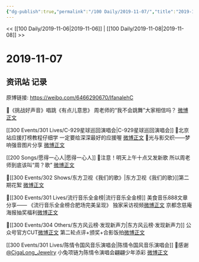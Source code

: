 ```yaml
---
{"dg-publish":true,"permalink":"/100 Daily/2019-11-07/","title":"2019-11-07","created":"2023-03-30T16:27:06.911+08:00","updated":"2023-03-30T16:28:30.076+08:00"}
---
```



<< [[100 Daily/2019-11-06\|2019-11-06]] | [[100 Daily/2019-11-08\|2019-11-08]] >>

# 2019-11-07

## 资讯站 记录

原博链接: https://weibo.com/6466290670/IfanalehC

🌿《挑战好声音》唱跳《有点儿意思》
周老师的“我不会跳舞”大家相信吗？
[微博正文](https://m.weibo.cn/6466290670/4435909283863675)

[[300 Events/301 Lives/C-929星球巡回演唱会\|C-929星球巡回演唱会]]
🌿北京站应援打榜教程仔细学
一定要给深深最好的应援喔
[微博正文](https://m.weibo.cn/6466290670/4436085260603638)
🌿光与影交织——梦响强音图片分享
[微博正文](https://m.weibo.cn/6466290670/4436081082534901)

[[200 Songs/愿得一心人\|愿得一心人]]
🌿注意！明天上午十点又发新歌
所以周老师到底该叫“周？歌”
[微博正文](https://m.weibo.cn/6466290670/4436124405370257)

🌿[[300 Events/302 Shows/东方卫视《我们的歌》\|东方卫视《我们的歌》]]第二期花絮
[微博正文](https://m.weibo.cn/6466290670/4435949058526783)

🌿[[300 Events/301 Lives/流行音乐全金榜\|流行音乐全金榜]]
美食音乐888文章分享——
《流行音乐全金榜合肥场完美呈现》
[](https://m.weibo.cn/6466290670/443595302186863)
独家采访视频[微博正文](https://m.weibo.cn/6466290670/4436055556371917)
京都念慈庵海报抽奖福利[微博正文](https://m.weibo.cn/6466290670/4436042742342950)

🌿[[300 Events/304 Others/东方风云榜·发现新声力\|东方风云榜·发现新声力]]
公众号官方CUT[微博正文](https://m.weibo.cn/6466290670/4435963377529280)
第二轮点评+颁奖+合影饭拍[微博正文](https://m.weibo.cn/6466290670/4435969648070806)

[[300 Events/301 Lives/陈情令国风音乐演唱会\|陈情令国风音乐演唱会]]
🌿感谢[@CigaLong_Jewelry](https://weibo.com/n/CigaLong_Jewelry)
小兔项链为陈情令演唱会翩翩少年添彩
[微博正文](https://m.weibo.cn/6466290670/4436091785999294)
